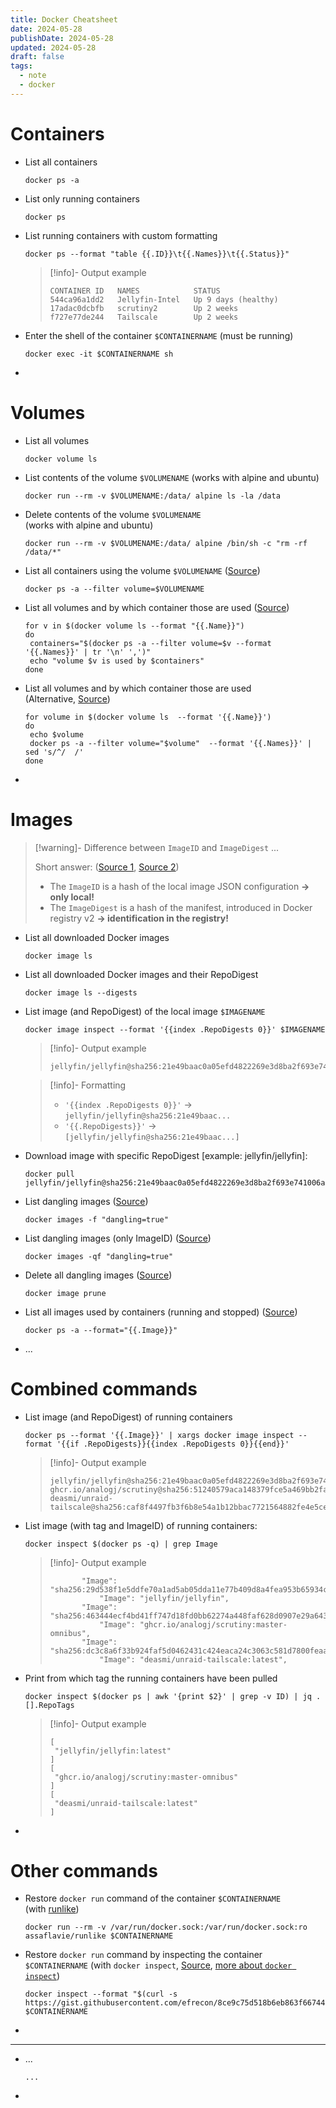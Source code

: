 ```yaml
---
title: Docker Cheatsheet
date: 2024-05-28
publishDate: 2024-05-28
updated: 2024-05-28
draft: false
tags:
  - note
  - docker
---
```


# Containers

- List all containers
  ```shell
  docker ps -a
  ```
- List only running containers
  ```shell
  docker ps
  ```
- List running containers with custom formatting
  ```shell
  docker ps --format "table {{.ID}}\t{{.Names}}\t{{.Status}}"
  ```
  >[!info]- Output example
  >```shell
  >CONTAINER ID   NAMES            STATUS
  >544ca96a1dd2   Jellyfin-Intel   Up 9 days (healthy)
  >17adac0dcbfb   scrutiny2        Up 2 weeks
  >f727e77de244   Tailscale        Up 2 weeks
  >```
- Enter the shell of the container `$CONTAINERNAME` (must be running)
  ```shell
  docker exec -it $CONTAINERNAME sh
  ```
-

# Volumes

- List all volumes
  ```shell
  docker volume ls
  ```
- List contents of the volume `$VOLUMENAME` (works with alpine and ubuntu)
  ```shell
  docker run --rm -v $VOLUMENAME:/data/ alpine ls -la /data
  ```
- Delete contents of the volume `$VOLUMENAME`  
  (works with alpine and ubuntu)
  ```shell
  docker run --rm -v $VOLUMENAME:/data/ alpine /bin/sh -c "rm -rf /data/*"
  ```
- List all containers using the volume `$VOLUMENAME` ([Source](https://stackoverflow.com/questions/42857575/how-to-determine-what-containers-use-the-docker-volume))
  ```shell
  docker ps -a --filter volume=$VOLUMENAME
  ```
- List all volumes and by which container those are used ([Source](https://stackoverflow.com/questions/42857575/how-to-determine-what-containers-use-the-docker-volume))
  ```shell
  for v in $(docker volume ls --format "{{.Name}}")
  do
   containers="$(docker ps -a --filter volume=$v --format '{{.Names}}' | tr '\n' ',')"
   echo "volume $v is used by $containers"
  done
  ```
- List all volumes and by which container those are used (Alternative, [Source](https://stackoverflow.com/questions/42857575/how-to-determine-what-containers-use-the-docker-volume))
  ```shell
  for volume in $(docker volume ls  --format '{{.Name}}')
  do
   echo $volume
   docker ps -a --filter volume="$volume"  --format '{{.Names}}' | sed 's/^/  /'
  done
  ```
-

# Images

> [!warning]- Difference between `ImageID` and `ImageDigest`
> ...
> 
> Short answer: ([Source 1](https://stackoverflow.com/questions/56364643/whats-the-difference-between-a-docker-images-image-id-and-its-digest), [Source 2](https://stackoverflow.com/questions/39811230/why-doesnt-my-newly-created-docker-have-a-digest))
> - The `ImageID` is a hash of the local image JSON configuration **-> only local!**
> - The `ImageDigest` is a hash of the manifest, introduced in Docker registry v2 **-> identification in the registry!**


- List all downloaded Docker images
  ```shell
  docker image ls
  ```
- List all downloaded Docker images and their RepoDigest
  ```shell
  docker image ls --digests
  ```
- List image (and RepoDigest) of the local image `$IMAGENAME`
  ```shell
  docker image inspect --format '{{index .RepoDigests 0}}' $IMAGENAME
  ```
  >[!info]- Output example
  >```shell
  >jellyfin/jellyfin@sha256:21e49baac0a05efd4822269e3d8ba2f693e741006a2f81aa397cf5f8445e48a9
  >```

  >[!info]- Formatting
  >- `'{{index .RepoDigests 0}}'` -> `jellyfin/jellyfin@sha256:21e49baac...`
  >- `'{{.RepoDigests}}'` -> `[jellyfin/jellyfin@sha256:21e49baac...]`

- Download image with specific RepoDigest [example: jellyfin/jellyfin]:
  ```shell
  docker pull jellyfin/jellyfin@sha256:21e49baac0a05efd4822269e3d8ba2f693e741006a2f81aa397cf5f8445e48a9
  ```
- List dangling images ([Source](https://stackoverflow.com/questions/44246586/how-to-list-images-and-their-containers/44246929#44246929))
  ```shell
  docker images -f "dangling=true"
  ```
- List dangling images (only ImageID) ([Source](https://stackoverflow.com/questions/44246586/how-to-list-images-and-their-containers/44246929#44246929))
  ```shell
  docker images -qf "dangling=true"
  ```
- Delete all dangling images ([Source](https://stackoverflow.com/questions/44246586/how-to-list-images-and-their-containers/44246929#44246929))
  ```shell
  docker image prune
  ```
- List all images used by containers (running and stopped) ([Source](https://stackoverflow.com/questions/44246586/how-to-list-images-and-their-containers/44246929#44246929))
  ```shell
  docker ps -a --format="{{.Image}}"
  ```
- ...

# Combined commands

- List image (and RepoDigest) of running containers
  ```shell
  docker ps --format '{{.Image}}' | xargs docker image inspect --format '{{if .RepoDigests}}{{index .RepoDigests 0}}{{end}}'
  ```
  >[!info]- Output example
  >```shell
  >jellyfin/jellyfin@sha256:21e49baac0a05efd4822269e3d8ba2f693e741006a2f81aa397cf5f8445e48a9
  >ghcr.io/analogj/scrutiny@sha256:51240579aca148379fce5a469bb2fa470d016d14b687121e50a9c19fe2e930d7
  >deasmi/unraid-tailscale@sha256:caf8f4497fb3f6b8e54a1b12bbac7721564882fe4e5ceb63fc8d8666c8607251
  >```
- List image (with tag and ImageID) of running containers:
  ```shell
  docker inspect $(docker ps -q) | grep Image
  ```
  >[!info]- Output example
  >```shell
  >        "Image": "sha256:29d538f1e5ddfe70a1ad5ab05dda11e77b409d8a4fea953b65934c5df74fa557",
  >            "Image": "jellyfin/jellyfin",
  >        "Image": "sha256:463444ecf4bd41ff747d18fd0bb62274a448faf628d0907e29a643454429be38",
  >            "Image": "ghcr.io/analogj/scrutiny:master-omnibus",
  >        "Image": "sha256:dc3c8a6f33b924faf5d0462431c424eaca24c3063c581d7800feaab44366e30e",
  >            "Image": "deasmi/unraid-tailscale:latest",
  >```
- Print from which tag the running containers have been pulled
  ```shell
  docker inspect $(docker ps | awk '{print $2}' | grep -v ID) | jq .[].RepoTags
  ```
  >[!info]- Output example
  >```shell
  >[
  >  "jellyfin/jellyfin:latest"
  >]
  >[
  >  "ghcr.io/analogj/scrutiny:master-omnibus"
  >]
  >[
  >  "deasmi/unraid-tailscale:latest"
  >]
  >```
-

# Other commands

- Restore `docker run` command of the container `$CONTAINERNAME` (with [runlike](https://github.com/lavie/runlike/))
  ```shell
  docker run --rm -v /var/run/docker.sock:/var/run/docker.sock:ro assaflavie/runlike $CONTAINERNAME
  ```
- Restore `docker run` command by inspecting the container `$CONTAINERNAME` (with `docker inspect`, [Source](https://stackoverflow.com/questions/32758793/how-to-show-the-run-command-of-a-docker-container), [more about `docker inspect`](https://blog.container-solutions.com/docker-inspect-template-magic))
  ```shell
  docker inspect --format "$(curl -s https://gist.githubusercontent.com/efrecon/8ce9c75d518b6eb863f667442d7bc679/raw/run.tpl)" $CONTAINERNAME
  ```
-


---

- ...
  ```shell
  ...
  ```
-